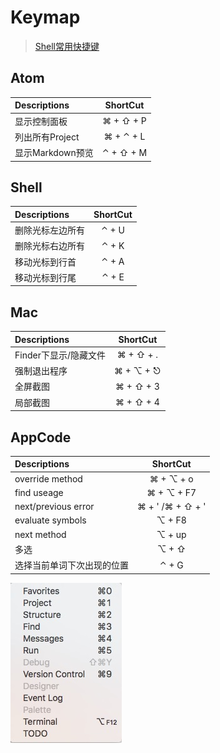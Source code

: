 # Keymap
> [Shell常用快捷键](https://github.com/hokein/Wiki/wiki/Bash-Shell%E5%B8%B8%E7%94%A8%E5%BF%AB%E6%8D%B7%E9%94%AE)

## Atom

Descriptions |    ShortCut
:----------- | :-------------:
显示控制面板      | ⌘ + ⇧ + P
列出所有Project |  ⌘ + ⌃ + L
显示Markdown预览 | ⌃ + ⇧ + M

## Shell

Descriptions |    ShortCut
:----------- | :-------------:
删除光标左边所有 | ⌃ + U
删除光标右边所有 | ⌃ + K
移动光标到行首 | ⌃ + A
移动光标到行尾 | ⌃ + E


## Mac

Descriptions |   ShortCut
:----------- | :-------------:
Finder下显示/隐藏文件 | ⌘ + ⇧ + .
强制退出程序 | ⌘ + ⌥ + ⎋
全屏截图 | ⌘ + ⇧ + 3
局部截图 | ⌘ + ⇧ + 4

## AppCode

Descriptions        |         ShortCut
:------------------ | :----------------------:
override method     |      ⌘ + ⌥ + o
find useage         |      ⌘ + ⌥ + F7
next/previous error | ⌘ + ' /⌘ + ⇧ + '
evaluate symbols    |         ⌥ + F8
next method         |         ⌥ + up
多选                 |       ⌥ + ⇧
选择当前单词下次出现的位置       |         ⌃ + G

![img](../IMG/apcode_tool_windows.png)
